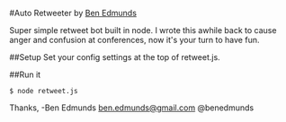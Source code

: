 #Auto Retweeter
by [Ben Edmunds](http://benedmunds.com)

Super simple retweet bot built in node.  I wrote this awhile back to cause anger and confusion at conferences, now it's your turn to have fun.

##Setup
Set your config settings at the top of retweet.js.

##Run it

    $ node retweet.js



Thanks,
-Ben Edmunds
 ben.edmunds@gmail.com
 @benedmunds